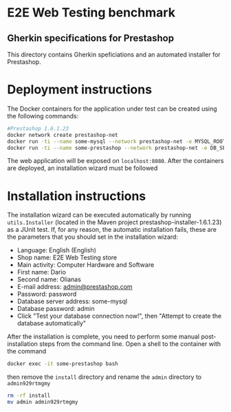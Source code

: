 E2E Web Testing benchmark
=========================

Gherkin specifications for Prestashop
----------------------

This directory contains Gherkin speficiations and an automated installer for Prestashop.

# Deployment instructions
The Docker containers for the application under test can be created using the following commands:


```bash
#Prestashop 1.6.1.23
docker network create prestashop-net 
docker run -ti --name some-mysql --network prestashop-net -e MYSQL_ROOT_PASSWORD=admin -p 3307:3306 -d mysql:5.7
docker run -ti --name some-prestashop --network prestashop-net -e DB_SERVER=some-mysql -p 8080:80 -d prestashop/prestashop:1.6.1.23
```


The web application will be exposed on `localhost:8080`. After the containers are deployed, an installation wizard must be followed

# Installation instructions
The installation wizard can be executed automatically by running `utils.Installer` (located in the Maven project prestashop-installer-1.6.1.23) as a JUnit test. If, for any reason, the automatic installation fails, these are the parameters that you should set in the installation wizard:

* Language: English (English)
* Shop name: E2E Web Testing store
* Main activity: Computer Hardware and Software
* First name: Dario
* Second name: Olianas
* E-mail address: admin@prestashop.com
* Password: password
* Database server address: some-mysql
* Database password: admin
* Click "Test your database connection now!", then "Attempt to create the database automatically"

After the installation is complete, you need to perform some manual post-installation steps from the command line. 
Open a shell to the container with the command

```bash
docker exec -it some-prestashop bash
```

then remove the `install` directory and rename the `admin` directory to `admin929rtmgmy`

```bash
rm -rf install
mv admin admin929rtmgmy
```
